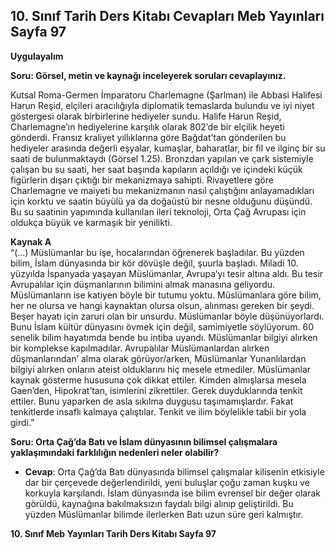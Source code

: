 ## 10. Sınıf Tarih Ders Kitabı Cevapları Meb Yayınları Sayfa 97

**Uygulayalım**

**Soru: Görsel, metin ve kaynağı inceleyerek soruları cevaplayınız.**

Kutsal Roma-Germen İmparatoru Charlemagne (Şarlman) ile Abbasi Halifesi Harun Reşid, elçileri aracılığıyla diplomatik temaslarda bulundu ve iyi niyet göstergesi olarak birbirlerine hediyeler sundu. Halife Harun Reşid, Charlemagne’ın hediyelerine karşılık olarak 802’de bir elçilik heyeti gönderdi. Fransız kraliyet yıllıklarına göre Bağdat’tan gönderilen bu hediyeler arasında değerli eşyalar, kumaşlar, baharatlar, bir fil ve ilginç bir su saati de bulunmaktaydı (Görsel 1.25). Bronzdan yapılan ve çark sistemiyle çalışan bu su saati, her saat başında kapıların açıldığı ve içindeki küçük figürlerin dışarı çıktığı bir mekanizmaya sahipti. Rivayetlere göre Charlemagne ve maiyeti bu mekanizmanın nasıl çalıştığını anlayamadıkları için korktu ve saatin büyülü ya da doğaüstü bir nesne olduğunu düşündü. Bu su saatinin yapımında kullanılan ileri teknoloji, Orta Çağ Avrupası için oldukça büyük ve karmaşık bir yenilikti.

**Kaynak A**  
 “(…) Müslümanlar bu işe, hocalarından öğrenerek başladılar. Bu yüzden bilim, İslam dünyasında bir kör dövüşle değil, şuurla başladı. Miladi 10. yüzyılda İspanyada yaşayan Müslümanlar, Avrupa’yı tesir altına aldı. Bu tesir Avrupalılar için düşmanlarının bilimini almak manasına geliyordu. Müslümanların ise katiyen böyle bir tutumu yoktu. Müslümanlara göre bilim, her ne olursa ve hangi kaynaktan olursa olsun, alınması gereken bir şeydi. Beşer hayatı için zaruri olan bir unsurdu. Müslümanlar böyle düşünüyorlardı. Bunu İslam kültür dünyasını övmek için değil, samimiyetle söylüyorum. 60 senelik bilim hayatımda bende bu intiba uyandı. Müslümanlar bilgiyi alırken bir komplekse kapılmadılar. Avrupalılar Müslümanlardan alırken düşmanlarından’ alma olarak görüyor/arken, Müslümanlar Yunanlılardan bilgiyi alırken onların ateist olduklarını hiç mesele etmediler. Müslümanlar kaynak gösterme hususuna çok dikkat ettiler. Kimden almışlarsa mesela Gaen’den, Hipokrat’tan, isimlerini zikrettiler. Gerek duyduklarında tenkit ettiler. Bunu yaparken de asla sıkılma duygusu taşımamışlardır. Fakat tenkitlerde insaflı kalmaya çalıştılar. Tenkit ve ilim böylelikle tabii bir yola girdi.”

**Soru: Orta Çağ’da Batı ve İslam dünyasının bilimsel çalışmalara yaklaşımındaki farklılığın nedenleri neler olabilir?**

* **Cevap**: Orta Çağ’da Batı dünyasında bilimsel çalışmalar kilisenin etkisiyle dar bir çerçevede değerlendirildi, yeni buluşlar çoğu zaman kuşku ve korkuyla karşılandı. İslam dünyasında ise bilim evrensel bir değer olarak görüldü, kaynağına bakılmaksızın faydalı bilgi alınıp geliştirildi. Bu yüzden Müslümanlar bilimde ilerlerken Batı uzun süre geri kalmıştır.

**10. Sınıf Meb Yayınları Tarih Ders Kitabı Sayfa 97**